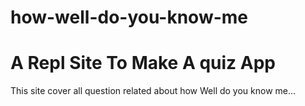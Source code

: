 # how-well-do-you-know-me
# A Repl Site To Make A quiz App
This site cover all question related about how Well do you know me...
